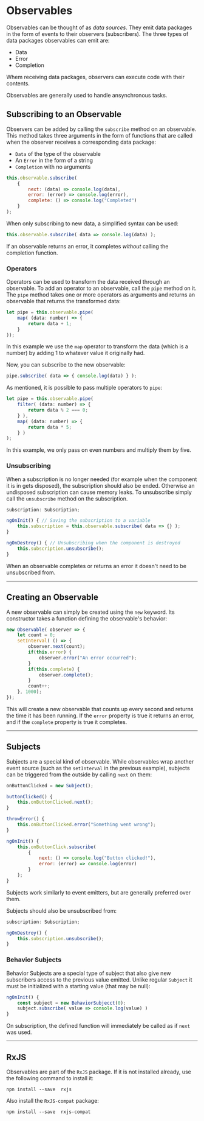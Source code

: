 # Observables
Observables can be thought of as *data sources*. They emit data packages in the form of events to their observers (subscribers).
The three types of data packages observables can emit are:
- Data
- Error
- Completion

Whem receiving data packages, observers can execute code with their contents.

Observables are generally used to handle ansynchronous tasks.

## Subscribing to an Observable
Observers can be added by calling the `subscribe` method on an observable. This method takes three arguments in the form of functions that are called when the observer receives a corresponding data package: 
- `Data` of the type of the observable
- An `Error` in the form of a string
- `Completion` with no arguments

```js
this.observable.subscribe(
    {
        next: (data) => console.log(data),
        error: (error) => console.log(error),
        complete: () => console.log("Completed")
    }
); 
```
When only subscribing to new data, a simplified syntax can be used:
```js
this.observable.subscribe( data => console.log(data) ); 
```

If an observable returns an error, it completes *without* calling the completion function.

### Operators
Operators can be used to transform the data received through an observable. To add an operator to an observable, call the `pipe` method on it. The `pipe` method takes one or more operators as arguments and returns an observable that returns the transformed data:
```js
let pipe = this.observable.pipe( 
    map( (data: number) => {
        return data + 1;
    } 
));
```
In this example we use the `map` operator to transform the data (which is a number) by adding 1 to whatever value it originally had.

Now, you can subscribe to the new observable:
```js
pipe.subscribe( data => { console.log(data) } );
```

As mentioned, it is possible to pass multiple operators to `pipe`:
```js
let pipe = this.observable.pipe( 
    filter( (data: number) => {
        return data % 2 === 0;
    } ),
    map( (data: number) => {
        return data * 5;
    } )
);
```
In this example, we only pass on even numbers and multiply them by five.

### Unsubscribing
When a subscription is no longer needed (for example when the component it is in gets disposed), the subscription should also be ended. Otherwise an undisposed subscription can cause memory leaks. To unsubscribe simply call the `unsubscribe` method on the subscription.
```js
subscription: Subscription;

ngOnInit() { // Saving the subscription to a variable
    this.subscription = this.observable.subscribe( data => {} ); 
}

ngOnDestroy() { // Unsubscribing when the component is destroyed
    this.subscription.unsubscribe();
}
```
When an observable completes or returns an error it doesn't need to be unsubscribed from.

---
## Creating an Observable
A new observable can simply be created using the `new` keyword. Its constructor takes a function defining the observable's behavior:
```js
new Observable( observer => {
    let count = 0;
    setInterval( () => {
        observer.next(count);
        if(this.error) {
            observer.error("An error occurred");
        }
        if(this.complete) {
            observer.complete();
        }
        count++;
    }, 1000);
});
```
This will create a new observable that counts up every second and returns the time it has been running. If the `error` property is true it returns an error, and if the `complete` property is true it completes.

---
## Subjects
Subjects are a special kind of observable. While observables wrap another event source (such as the `setInterval` in the previous example), subjects can be triggered from the outside by calling `next` on them:
```js
onButtonClicked = new Subject();

buttonClicked() {
    this.onButtonClicked.next();
}

throwError() {
    this.onButtonClicked.error("Something went wrong");
}

ngOnInit() {
    this.onButtonClick.subscribe(
        {
            next: () => console.log("Button clicked!"),
            error: (error) => console.log(error)
        }
    );
}
```
Subjects work similarly to event emitters, but are generally preferred over them.

Subjects should also be unsubscribed from:
```js
subscription: Subscription;

ngOnDestroy() {
    this.subscription.unsubscribe();
}
```

### Behavior Subjects
Behavior Subjects are a special type of subject that also give new subscribers access to the previous value emitted. Unlike regular `Subject` it must be initialized with a starting value (that may be null):
```js
ngOnInit() {
    const subject = new BehaviorSubjecct(0);
    subject.subscribe( value => console.log(value) )
}
```
On subscription, the defined function will immediately be called as if `next` was used.
 
---
## RxJS
Observables are part of the `RxJS` package. If it is not installed already, use the following command to install it:
```
npn install --save  rxjs
```
Also install the `RxJS-compat` package:
```
npn install --save  rxjs-compat
```